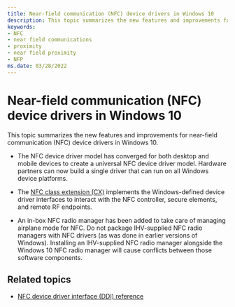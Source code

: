 ```yaml
---
title: Near-field communication (NFC) device drivers in Windows 10
description: This topic summarizes the new features and improvements for near-field communication (NFC) device drivers in Windows 10.
keywords:
- NFC
- near field communications
- proximity
- near field proximity
- NFP
ms.date: 03/28/2022
---
```


# Near-field communication (NFC) device drivers in Windows 10

This topic summarizes the new features and improvements for near-field communication (NFC) device drivers in Windows 10.

- The NFC device driver model has converged for both desktop and mobile devices to create a universal NFC device driver model. Hardware partners can now build a single driver that can run on all Windows device platforms.

- The [NFC class extension (CX)](/windows-hardware/drivers/nfc/nfc-class-extension-) implements the Windows-defined device driver interfaces to interact with the NFC controller, secure elements, and remote RF endpoints.

- An in-box NFC radio manager has been added to take care of managing airplane mode for NFC. Do not package IHV-supplied NFC radio managers with NFC drivers (as was done in earlier versions of Windows). Installing an IHV-supplied NFC radio manager alongside the Windows 10 NFC radio manager will cause conflicts between those software components.

## Related topics

- [NFC device driver interface (DDI) reference](/windows-hardware/drivers/ddi/_nfpdrivers/)
